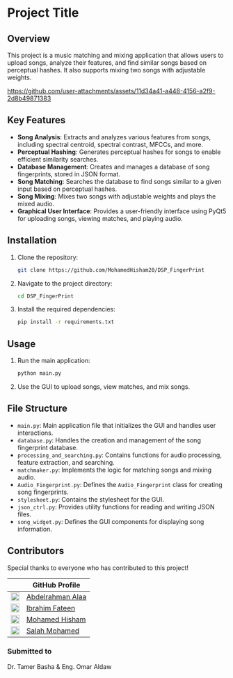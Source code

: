 # Project Title

## Overview
This project is a music matching and mixing application that allows users to upload songs, analyze their features, and find similar songs based on perceptual hashes. It also supports mixing two songs with adjustable weights.

https://github.com/user-attachments/assets/11d34a41-a448-4156-a2f9-2d8b49871383

## Key Features
- **Song Analysis**: Extracts and analyzes various features from songs, including spectral centroid, spectral contrast, MFCCs, and more.
- **Perceptual Hashing**: Generates perceptual hashes for songs to enable efficient similarity searches.
- **Database Management**: Creates and manages a database of song fingerprints, stored in JSON format.
- **Song Matching**: Searches the database to find songs similar to a given input based on perceptual hashes.
- **Song Mixing**: Mixes two songs with adjustable weights and plays the mixed audio.
- **Graphical User Interface**: Provides a user-friendly interface using PyQt5 for uploading songs, viewing matches, and playing audio.

## Installation
1. Clone the repository:
   ```sh
   git clone https://github.com/MohamedHisham20/DSP_FingerPrint
   ```
2. Navigate to the project directory:
   ```sh
   cd DSP_FingerPrint
   ```
3. Install the required dependencies:
   ```sh
   pip install -r requirements.txt
   ```

## Usage
1. Run the main application:
   ```sh
   python main.py
   ```
2. Use the GUI to upload songs, view matches, and mix songs.

## File Structure
- `main.py`: Main application file that initializes the GUI and handles user interactions.
- `database.py`: Handles the creation and management of the song fingerprint database.
- `processing_and_searching.py`: Contains functions for audio processing, feature extraction, and searching.
- `matchmaker.py`: Implements the logic for matching songs and mixing audio.
- `Audio_Fingerprint.py`: Defines the `Audio_Fingerprint` class for creating song fingerprints.
- `stylesheet.py`: Contains the stylesheet for the GUI.
- `json_ctrl.py`: Provides utility functions for reading and writing JSON files.
- `song_widget.py`: Defines the GUI components for displaying song information.

## Contributors

Special thanks to everyone who has contributed to this project!  

|              | GitHub Profile                     |
|------------------|-----------------------------------|
| [<img src="https://github.com/abdelrahman-alaa-10.png" width="20">](https://github.com/abdelrahman-alaa-10) | [Abdelrahman Alaa](https://github.com/abdelrahman-alaa-10) |
| [<img src="https://github.com/Ibrahim-Fateen.png" width="20">](https://github.com/Ibrahim-Fateen) | [Ibrahim Fateen](https://github.com/Ibrahim-Fateen) |
| [<img src="https://github.com/MohamedHisham20.png" width="20">](https://github.com/MohamedHisham20) | [Mohamed Hisham](https://github.com/MohamedHisham20) |
| [<img src="https://github.com/salahmohamed03.png" width="20">](https://github.com/salahmohamed03) | [Salah Mohamed](https://github.com/salahmohamed03) |

### Submitted to
Dr. Tamer Basha & Eng. Omar Aldaw
